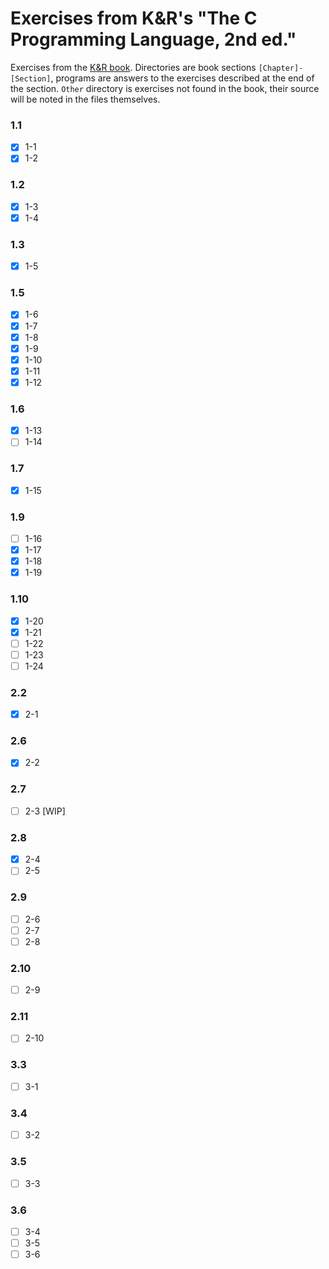 # Exercises from K&R's "The C Programming Language, 2nd ed."

Exercises from the [K&amp;R book](https://en.wikipedia.org/wiki/The_C_Programming_Language). Directories are book sections `[Chapter]-[Section]`, programs are answers to the exercises described at the end of the section. `Other` directory is exercises not found in the book, their source will be noted in the files themselves.

### 1.1
- [x] 1-1
- [x] 1-2

### 1.2
- [x] 1-3
- [x] 1-4

### 1.3
- [x] 1-5

### 1.5
- [x] 1-6
- [x] 1-7
- [x] 1-8
- [x] 1-9
- [x] 1-10
- [x] 1-11
- [x] 1-12

### 1.6
- [x] 1-13
- [ ] 1-14

### 1.7
- [x] 1-15

### 1.9
- [ ] 1-16
- [x] 1-17
- [x] 1-18
- [x] 1-19

### 1.10
- [x] 1-20
- [x] 1-21
- [ ] 1-22
- [ ] 1-23
- [ ] 1-24

### 2.2
- [x] 2-1

### 2.6
- [x] 2-2

### 2.7
- [ ] 2-3 [WIP]

### 2.8
- [x] 2-4
- [ ] 2-5

### 2.9
- [ ] 2-6
- [ ] 2-7
- [ ] 2-8

### 2.10
- [ ] 2-9

### 2.11
- [ ] 2-10

### 3.3
- [ ] 3-1

### 3.4
- [ ] 3-2

### 3.5
- [ ] 3-3

### 3.6
- [ ] 3-4
- [ ] 3-5
- [ ] 3-6
